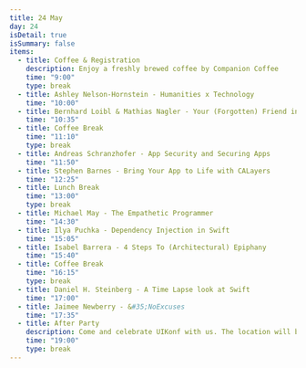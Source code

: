```yaml
---
title: 24 May
day: 24
isDetail: true
isSummary: false
items:
  - title: Coffee & Registration
    description: Enjoy a freshly brewed coffee by Companion Coffee
    time: "9:00"
    type: break
  - title: Ashley Nelson-Hornstein - Humanities x Technology
    time: "10:00"
  - title: Bernhard Loibl & Mathias Nagler - Your (Forgotten) Friend inside Xcode - The Interface Builder
    time: "10:35"
  - title: Coffee Break
    time: "11:10" 
    type: break
  - title: Andreas Schranzhofer - App Security and Securing Apps
    time: "11:50" 
  - title: Stephen Barnes - Bring Your App to Life with CALayers
    time: "12:25" 
  - title: Lunch Break
    time: "13:00"
    type: break 
  - title: Michael May - The Empathetic Programmer
    time: "14:30" 
  - title: Ilya Puchka - Dependency Injection in Swift
    time: "15:05" 
  - title: Isabel Barrera - 4 Steps To (Architectural) Epiphany
    time: "15:40" 
  - title: Coffee Break
    time: "16:15"
    type: break
  - title: Daniel H. Steinberg - A Time Lapse look at Swift
    time: "17:00" 
  - title: Jaimee Newberry - &#35;NoExcuses
    time: "17:35" 
  - title: After Party
    description: Come and celebrate UIKonf with us. The location will be announced soon.
    time: "19:00"
    type: break     
---
```

